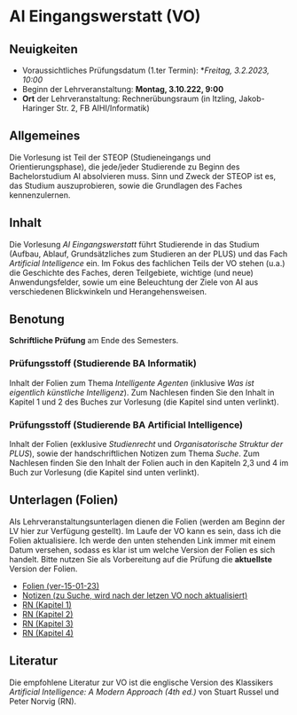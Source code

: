 # AI Eingangswerstatt (VO)

## Neuigkeiten

- Voraussichtliches Prüfungsdatum (1.ter Termin): **Freitag, 3.2.2023, 10:00*
- Beginn der Lehrveranstaltung: **Montag, 3.10.222, 9:00**
- **Ort** der Lehrveranstaltung: Rechnerübungsraum (in Itzling, Jakob-Haringer Str. 2, FB AIHI/Informatik)

## Allgemeines

Die Vorlesung ist Teil der STEOP (Studieneingangs und Orientierungsphase), die jede/jeder Studierende zu Beginn des Bachelorstudium AI absolvieren muss. Sinn und Zweck der STEOP ist es, das Studium auszuprobieren, sowie die Grundlagen des Faches kennenzulernen.

## Inhalt

Die Vorlesung *AI Eingangswerstatt* führt Studierende in das Studium (Aufbau, Ablauf, Grundsätzliches zum Studieren an der PLUS) und das Fach *Artificial Intelligence* ein. Im Fokus des fachlichen Teils der VO stehen (u.a.) die Geschichte des Faches, deren Teilgebiete, wichtige (und neue) Anwendungsfelder, sowie um eine Beleuchtung der Ziele von AI aus verschiedenen Blickwinkeln und Herangehensweisen.

## Benotung 

**Schriftliche Prüfung** am Ende des Semesters.

### Prüfungsstoff (Studierende BA Informatik)

Inhalt der Folien zum Thema *Intelligente Agenten* (inklusive *Was ist eigentlich künstliche Intelligenz*). Zum Nachlesen finden Sie den 
Inhalt in Kapitel 1 und 2 des Buches zur Vorlesung (die Kapitel sind unten verlinkt).

### Prüfungsstoff (Studierende BA Artificial Intelligence)

Inhalt der Folien (exklusive *Studienrecht* und *Organisatorische Struktur der PLUS*), 
sowie der handschriftlichen Notizen zum Thema *Suche*. Zum Nachlesen finden Sie den Inhalt der Folien auch in den Kapiteln 2,3 und 4 im Buch zur Vorlesung (die Kapitel sind unten verlinkt).

## Unterlagen (Folien)

Als Lehrveranstaltungsunterlagen dienen die Folien (werden am Beginn der LV hier zur Verfügung gestellt). Im Laufe der VO kann es sein, dass ich die Folien aktualisiere. 
Ich werde den unten stehenden Link immer mit einem Datum versehen, sodass es klar ist um welche Version der Folien es sich handelt. Bitte nutzen Sie als Vorbereitung auf die Prüfung die **aktuellste** Version der Folien.

- [Folien (ver-15-01-23)](folien-15-01-23.pdf)
- [Notizen (zu Suche, wird nach der letzen VO noch aktualisiert)](Notizen.pdf)
- [RN (Kapitel 1)](RN_Ch1.pdf)
- [RN (Kapitel 2)](RN_Ch2.pdf)
- [RN (Kapitel 3)](RN_Ch3.pdf)
- [RN (Kapitel 4)](RN_Ch4.pdf)

## Literatur

Die empfohlene Literatur zur VO ist die englische Version des Klassikers *Artificial Intelligence: A Modern Approach (4th ed.)* von Stuart Russel und Peter Norvig (RN).
